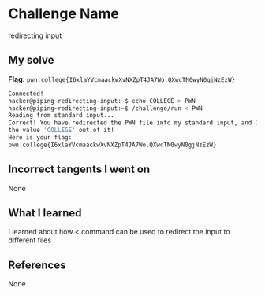 # Challenge Name
redirecting input

## My solve
**Flag:** `pwn.college{I6xlaYVcmaackwXvNXZpT4JA7Wo.QXwcTN0wyN0gjNzEzW}`

```bash
Connected!
hacker@piping~redirecting-input:~$ echo COLLEGE > PWN
hacker@piping~redirecting-input:~$ /challenge/run < PWN
Reading from standard input...
Correct! You have redirected the PWN file into my standard input, and I read
the value 'COLLEGE' out of it!
Here is your flag:
pwn.college{I6xlaYVcmaackwXvNXZpT4JA7Wo.QXwcTN0wyN0gjNzEzW}
```
## Incorrect tangents I went on
None

## What I learned
I learned about how < command can be used to redirect the input to different files

## References 
None
